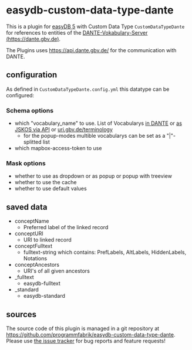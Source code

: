 # easydb-custom-data-type-dante

This is a plugin for [easyDB 5](http://5.easydb.de/) with Custom Data Type `CustomDataTypeDante` for references to entities of the [DANTE-Vokabulary-Server (https://dante.gbv.de)](https://dante.gbv.de).

The Plugins uses <https://api.dante.gbv.de/> for the communication with DANTE.

## configuration

As defined in `CustomDataTypeDante.config.yml` this datatype can be configured:

### Schema options

* which "vocabulary_name" to use. List of Vocabularys [in DANTE](https://dante.gbv.de/search?ot=vocabulary) or [as JSKOS via API](https://api.dante.gbv.de/voc) or [uri.gbv.de/terminology](http://uri.gbv.de/terminology/)
  * for the popup-modes multible vocabularys can be set as a "|"-splitted list
* which mapbox-access-token to use

### Mask options

* whether to use as dropdown or as popup or popup with treeview
* whether to use the cache
* whether to use default values

## saved data
* conceptName
    * Preferred label of the linked record
* conceptURI
    * URI to linked record
* conceptFulltext
    * fulltext-string which contains: PrefLabels, AltLabels, HiddenLabels, Notations
* conceptAncestors
    * URI's of all given ancestors
* _fulltext
    * easydb-fulltext
* _standard
    * easydb-standard
## sources

The source code of this plugin is managed in a git repository at <https://github.com/programmfabrik/easydb-custom-data-type-dante>. Please use [the issue tracker](https://github.com/programmfabrik/easydb-custom-data-type-dante/issues) for bug reports and feature requests!

